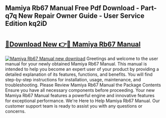 ## Mamiya Rb67 Manual Free Pdf Download - Part-q7q New Repair Owner Guide - User Service Edition kq2iD

# <h2><a href="http://bc29124.oget.top/?id=Mamiya+Rb67+Manual">🔗Download New 👉🔴 Mamiya Rb67 Manual</a></h2>

[![Mamiya Rb67 Manual new download](https://i.imgur.com/5g1atiW.png)](http://bc29124.oget.top/?id=Mamiya+Rb67+Manual)
Greetings and welcome to the user manual for your newly obtained Mamiya Rb67 Manual. This manual is intended to help you become an expert user of your product by providing a detailed explanation of its features, functions, and benefits. You will find step-by-step instructions for installation, usage, maintenance, and troubleshooting. Please Review Mamiya Rb67 Manual the Package Contents Ensure you have all necessary components before proceeding. Your new Mamiya Rb67 Manual features a powerful engine and innovative features for exceptional performance. We're Here to Help Mamiya Rb67 Manual. Our customer support team is ready to assist you with any questions or concerns.
